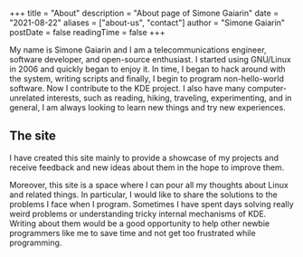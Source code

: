 +++
title = "About"
description = "About page of Simone Gaiarin"
date = "2021-08-22"
aliases = ["about-us", "contact"]
author = "Simone Gaiarin"
postDate = false
readingTime = false
+++

My name is Simone Gaiarin and I am a telecommunications engineer, software developer, and open-source enthusiast. I started using GNU/Linux in 2006 and quickly began to enjoy it. In time, I began to hack around with the system, writing scripts and finally, I begin to program non-hello-world software. Now I contribute to the KDE project. I also have many computer-unrelated interests, such as reading, hiking, traveling, experimenting, and in general, I am always looking to learn new things and try new experiences.

## The site

I have created this site mainly to provide a showcase of my projects and receive feedback and new ideas about them in the hope to improve them.

Moreover, this site is a space where I can pour all my thoughts about Linux and related things. In particular, I would like to share the solutions to the problems I face when I program. Sometimes I have spent days solving really weird problems or understanding tricky internal mechanisms of KDE. Writing about them would be a good opportunity to help other newbie programmers like me to save time and not get too frustrated while programming.
